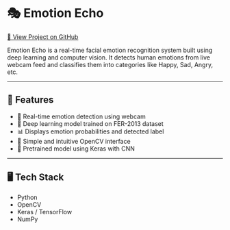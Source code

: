 # 🎭 Emotion Echo

[🔗 View Project on GitHub](https://github.com/saharsh3008/emotion-echo)

Emotion Echo is a real-time facial emotion recognition system built using deep learning and computer vision. It detects human emotions from live webcam feed and classifies them into categories like Happy, Sad, Angry, etc.

---

## 🚀 Features

- 🔴 Real-time emotion detection using webcam
- 🤖 Deep learning model trained on FER-2013 dataset
- 📊 Displays emotion probabilities and detected label
- 🎨 Simple and intuitive OpenCV interface
- 🧠 Pretrained model using Keras with CNN

---

## 🖥️ Tech Stack

- Python
- OpenCV
- Keras / TensorFlow
- NumPy

